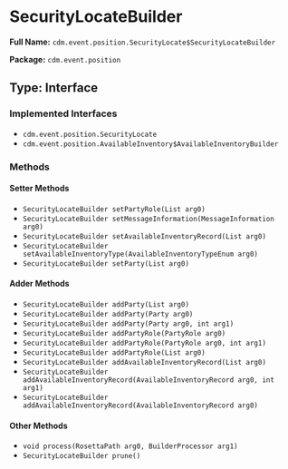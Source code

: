 # SecurityLocateBuilder

**Full Name:** `cdm.event.position.SecurityLocate$SecurityLocateBuilder`

**Package:** `cdm.event.position`

## Type: Interface

### Implemented Interfaces

- `cdm.event.position.SecurityLocate`
- `cdm.event.position.AvailableInventory$AvailableInventoryBuilder`

### Methods

#### Setter Methods

- `SecurityLocateBuilder setPartyRole(List arg0)`
- `SecurityLocateBuilder setMessageInformation(MessageInformation arg0)`
- `SecurityLocateBuilder setAvailableInventoryRecord(List arg0)`
- `SecurityLocateBuilder setAvailableInventoryType(AvailableInventoryTypeEnum arg0)`
- `SecurityLocateBuilder setParty(List arg0)`

#### Adder Methods

- `SecurityLocateBuilder addParty(List arg0)`
- `SecurityLocateBuilder addParty(Party arg0)`
- `SecurityLocateBuilder addParty(Party arg0, int arg1)`
- `SecurityLocateBuilder addPartyRole(PartyRole arg0)`
- `SecurityLocateBuilder addPartyRole(PartyRole arg0, int arg1)`
- `SecurityLocateBuilder addPartyRole(List arg0)`
- `SecurityLocateBuilder addAvailableInventoryRecord(List arg0)`
- `SecurityLocateBuilder addAvailableInventoryRecord(AvailableInventoryRecord arg0, int arg1)`
- `SecurityLocateBuilder addAvailableInventoryRecord(AvailableInventoryRecord arg0)`

#### Other Methods

- `void process(RosettaPath arg0, BuilderProcessor arg1)`
- `SecurityLocateBuilder prune()`

